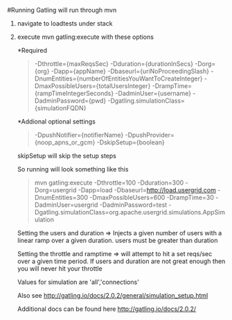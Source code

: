 #Running
Gatling will run through mvn

1. navigate to loadtests under stack

1. execute mvn gatling:execute with these options

	*Required
	> -Dthrottle={maxReqsSec} -Dduration={durationInSecs} -Dorg={org}  -Dapp={appName} -Dbaseurl={uriNoProceedingSlash} -DnumEntities={numberOfEntitiesYouWantToCreateInteger} -DmaxPossibleUsers={totalUsersInteger} -DrampTime={rampTimeIntegerSeconds} -DadminUser={username} -DadminPassword={pwd} -Dgatling.simulationClass={simulationFQDN}

	*Addional optional settings 
		
	>-DpushNotifier={notifierName} -DpushProvider={noop_apns_or_gcm} -DskipSetup={boolean}

	skipSetup will skip the setup steps

	So running will look something like this
	>mvn gatling:execute -Dthrottle=100 -Dduration=300 -Dorg=usergrid  -Dapp=load -Dbaseurl=http://load.usergrid.com -DnumEntities=300 -DmaxPossibleUsers=600 -DrampTime=30 -DadminUser=usergrid -DadminPassword=test -Dgatling.simulationClass=org.apache.usergrid.simulations.AppSimulation
	
	Setting the users and duration => Injects a given number of users with a linear ramp over a given duration. users must be greater than duration
	
	Setting the throttle and ramptime => will attempt to hit a set reqs/sec over a given time period.  If users and duration are not great enough then you will never hit your throttle
	
	Values for simulation are 'all','connections'
	
	Also see http://gatling.io/docs/2.0.2/general/simulation_setup.html
	
	Additional docs can be found here http://gatling.io/docs/2.0.2/